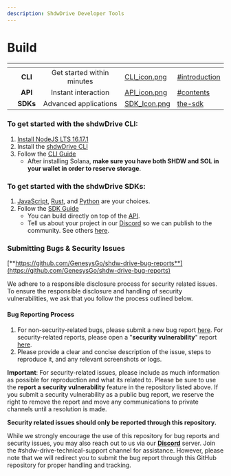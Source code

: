 ```yaml
---
description: ShdwDrive Developer Tools
---
```


# Build

<table data-view="cards"><thead><tr><th align="center"></th><th align="center"></th><th align="center"></th><th data-hidden data-card-cover data-type="files"></th><th data-hidden data-card-target data-type="content-ref"></th></tr></thead><tbody><tr><td align="center"></td><td align="center"><strong>CLI</strong></td><td align="center">Get started within minutes</td><td><a href="../.gitbook/assets/CLI_icon.png">CLI_icon.png</a></td><td><a href="the-cli.md#introduction">#introduction</a></td></tr><tr><td align="center"></td><td align="center"><strong>API</strong></td><td align="center">Instant interaction</td><td><a href="../.gitbook/assets/API_icon.png">API_icon.png</a></td><td><a href="the-sdk/the-api.md#contents">#contents</a></td></tr><tr><td align="center"></td><td align="center"><strong>SDKs</strong></td><td align="center">Advanced applications</td><td><a href="../.gitbook/assets/SDK_Icon.png">SDK_Icon.png</a></td><td><a href="the-sdk/">the-sdk</a></td></tr></tbody></table>

### **To get started with the shdwDrive CLI:**

1. [Install NodeJS LTS 16.17.1](https://nodejs.org/en/download/)
2. Install the [shdwDrive CLI](shadow-drive.md)
3. Follow the [CLI Guide](the-cli.md)
   * After installing Solana, **make sure you have both SHDW and SOL in your wallet in order to reserve storage**.

### **To get started with the shdwDrive SDKs:**

1. [JavaScript](the-sdk/sdk-javascript.md), [Rust](the-sdk/sdk-rust.md), and [Python](the-sdk/sdk-python.md) are your choices.
2. Follow the [SDK Guide](the-sdk/)
   * You can build directly on top of the [API](the-sdk/the-api.md).
   * Tell us about your project in our [Discord](https://discord.gg/genesysgo) so we can publish to the community. See others [here](broken-reference/).

### **Submitting Bugs & Security Issues**

[**https://github.com/GenesysGo/shdw-drive-bug-reports**](https://github.com/GenesysGo/shdw-drive-bug-reports)

We adhere to a responsible disclosure process for security related issues. To ensure the responsible disclosure and handling of security vulnerabilities, we ask that you follow the process outlined below.

#### **Bug Reporting Process**

1. For non-security-related bugs, please submit a new bug report [here](https://github.com/GenesysGo/shdw-drive-bug-reports/issues/new/choose). For security-related reports, please open a "**security vulnerability**" report [here](https://github.com/GenesysGo/shdw-drive-bug-reports/issues/new/choose).
2. Please provide a clear and concise description of the issue, steps to reproduce it, and any relevant screenshots or logs.

**Important**: For security-related issues, please include as much information as possible for reproduction and what its related to. Please be sure to use the **report a security vulnerability** feature in the repository listed above. If you submit a security vulnerability as a public bug report, we reserve the right to remove the report and move any communications to private channels until a resolution is made.

**Security related issues should only be reported through this repository.**

While we strongly encourage the use of this repository for bug reports and security issues, you may also reach out to us via our [**Discord**](https://discord.gg/genesysgo) server. Join the #shdw-drive-technical-support channel for assistance. However, please note that we will redirect you to submit the bug report through this GitHub repository for proper handling and tracking.
